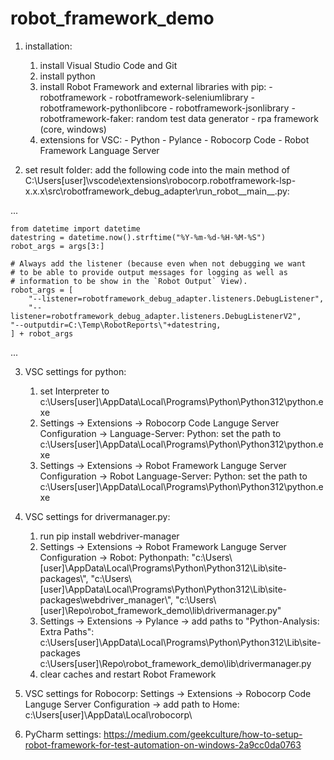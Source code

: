 # robot_framework_demo

1. installation:
    1. install Visual Studio Code and Git
    2. install python
    3. install Robot Framework and external libraries with pip:
            - robotframework
            - robotframework-seleniumlibrary
            - robotframework-pythonlibcore
            - robotframework-jsonlibrary
            - robotframework-faker: random test data generator
            - rpa framework (core, windows)
    4. extensions for VSC:
            - Python
            - Pylance
            - Robocorp Code
            - Robot Framework Language Server
    
2. set result folder:
    add the following code into the main method of C:\Users\[user]\vscode\extensions\robocorp.robotframework-lsp-x.x.x\src\robotframework_debug_adapter\run_robot__main__.py:

...

    from datetime import datetime
    datestring = datetime.now().strftime("%Y-%m-%d-%H-%M-%S")
    robot_args = args[3:]

    # Always add the listener (because even when not debugging we want
    # to be able to provide output messages for logging as well as
    # information to be show in the `Robot Output` View).
    robot_args = [
        "--listener=robotframework_debug_adapter.listeners.DebugListener",
        "--listener=robotframework_debug_adapter.listeners.DebugListenerV2",
	"--outputdir=C:\Temp\RobotReports\"+datestring,
    ] + robot_args

...

3. VSC settings for python:
    1. set Interpreter to c:\Users\[user]\AppData\Local\Programs\Python\Python312\python.exe
    2. Settings -> Extensions -> Robocorp Code Languge Server Configuration -> Language-Server: Python: 
            set the path to c:\Users\[user]\AppData\Local\Programs\Python\Python312\python.exe
    3. Settings -> Extensions -> Robot Framework Languge Server Configuration -> Robot Language-Server: Python: 
            set the path to c:\Users\[user]\AppData\Local\Programs\Python\Python312\python.exe

4. VSC settings for drivermanager.py:
    1. run pip install webdriver-manager
    2. Settings -> Extensions -> Robot Framework Languge Server Configuration -> Robot: Pythonpath: 
        "c:\\Users\\[user]\\AppData\\Local\\Programs\\Python\\Python312\\Lib\\site-packages\\",
        "c:\\Users\\[user]\\AppData\\Local\\Programs\\Python\\Python312\\Lib\\site-packages\\webdriver_manager\\",
        "c:\\Users\\[user]\\Repo\\robot_framework_demo\\lib\\drivermanager.py"
    3. Settings -> Extensions -> Pylance -> add paths to "Python-Analysis: Extra Paths":
            c:\Users\[user]\AppData\Local\Programs\Python\Python312\Lib\site-packages\
            c:\Users\[user]\Repo\robot_framework_demo\lib\drivermanager.py
    4. clear caches and restart Robot Framework

5. VSC settings for Robocorp:
    Settings -> Extensions -> Robocorp Code Languge Server Configuration -> add path to Home:
        c:\Users\[user]\AppData\Local\robocorp\

6. PyCharm settings:
       https://medium.com/geekculture/how-to-setup-robot-framework-for-test-automation-on-windows-2a9cc0da0763

    
